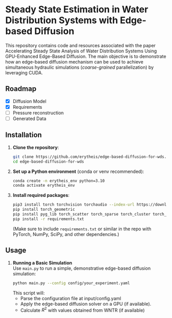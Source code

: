 # Steady State Estimation in Water Distribution Systems with Edge-based Diffusion

This repository contains code and resources associated with the paper Accelerating Steady State Analysis of Water Distribution Systems Using GPU-Enhanced Edge-Based Diffusion. The main objective is to demonstrate how an edge-based diffusion mechanism can be used to achieve simultaneous hydraulic simulations (_coarse-grained_ parallelization) by leveraging CUDA.


## Roadmap
- [x] Diffusion Model
- [x] Requirements
- [ ] Pressure reconstruction
- [ ] Generated Data

## Installation

1. **Clone the repository**:
   ```bash
   git clone https://github.com/erytheis/edge-based-diffusion-for-wds.git
   cd edge-based-diffusion-for-wds
   ```

2. **Set up a Python environment** (conda or venv recommended):
   ```bash
   conda create -n erytheis_env python=3.10
   conda activate erytheis_env
   ```

3. **Install required packages**:
   ```bash
   pip3 install torch torchvision torchaudio --index-url https://download.pytorch.org/whl/cu121
   pip install torch_geometric
   pip install pyg_lib torch_scatter torch_sparse torch_cluster torch_spline_conv -f https://data.pyg.org/whl/torch-2.4.0+cu121.html
   pip install -r requirements.txt
   ```
   (Make sure to include `requirements.txt` or similar in the repo with PyTorch, NumPy, SciPy, and other dependencies.)


## Usage

1. **Running a Basic Simulation**  
   Use `main.py` to run a simple, demonstrative edge-based diffusion simulation:
   ```bash
   python main.py --config config/your_experiment.yaml
   ```
   This script will:
   - Parse the configuration file at input/config.yaml
   - Apply the edge-based diffusion solver on a GPU (if available).  
   - Calculate $R^2$ with values obtained from WNTR (if available)